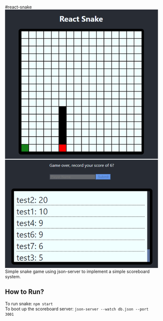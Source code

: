 #react-snake
 ![Snake](./Demo1.png)
 ![Scoreboard](./Demo2.png)
Simple snake game using json-server to implement a simple scoreboard system.

## How to Run?
To run snake:
`npm start`  
To boot up the scoreboard server:
`json-server --watch db.json --port 3001`